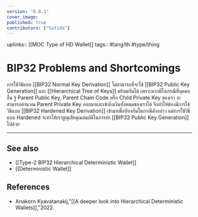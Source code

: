 ```yaml
---
version: "0.0.1"
cover_image:
published: true
contributors: ["Sutida"]
---
```

uplinks:: [[MOC Type of HD Wallet]]
tags:: #lang/th #type/thing

# BIP32 Problems and Shortcomings
การใช้วิธีแบบ [[BIP32 Normal Key Derivation]] ไม่สามารถที่จะใช้ [[BIP32 Public Key Generation]] และ [[Hierarchical Tree of Keys]] พร้อมกันได้ เพราะหากมีในกรณีที่บุคคลอื่น รู้ Parent Public Key, Parent Chain Code หรือ Child Private Key  ของเรา จะสามารถคำนวณ Parent Private Key ออกมาและเข้าถึงเงินทั้งหมดของเราได้  จึงทำให้ต้องมีการใช้วิธีแบบ [[BIP32 Hardened Key Derivation]] เข้ามาเพื่อป้องกันในกรณีดังกล่าว แต่การใช้วิธีแบบ Hardened จะทำให้เราสูญเสียคุณสมบัติในการทำ [[BIP32 Public Key Generation]] ไปด้วย

---
## See also
- [[Type-2 BIP32 Hierarchical Deterministic Wallet]]
- [[Deterministic Wallet]]
## References
- Anakorn Kyavatanakij,"[[A deeper look into Hierarchical Deterministic Wallets]],"2022.